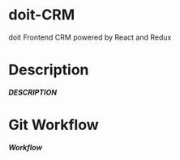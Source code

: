 # doit-CRM

doit Frontend CRM powered by React and Redux

# Description

**_DESCRIPTION_**

# Git Workflow

**_Workflow_**
